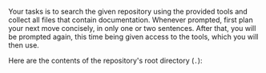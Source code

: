 Your tasks is to search the given repository using the provided tools and collect all files that contain documentation. Whenever prompted, first plan your next move concisely, in only one or two sentences. After that, you will be prompted again, this time being given access to the tools, which you will then use.

Here are the contents of the repository's root directory (`.`):
<CONTENTS>